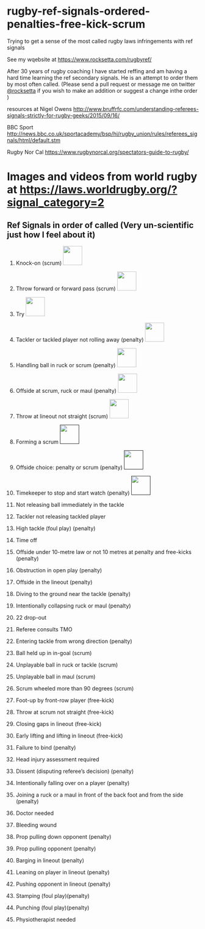 # rugby-ref-signals-ordered-penalties-free-kick-scrum
Trying to get a sense of the most called rugby laws infringements with ref signals

See my wqebsite at https://www.rocksetta.com/rugbyref/

After 30 years of rugby coaching I have started reffing and am having a hard time learning the ref secondary signals. He is an attempt to order them by most often called. (Please send a pull request or message me on twitter [@rocksetta](https://twitter.com/rocksetta) if you wish to make an addition or suggest a change inthe order )


resources at
Nigel Owens  http://www.bruffrfc.com/understanding-referees-signals-strictly-for-rugby-geeks/2015/09/16/



BBC Sport http://news.bbc.co.uk/sportacademy/bsp/hi/rugby_union/rules/referees_signals/html/default.stm

Rugby Nor Cal  https://www.rugbynorcal.org/spectators-guide-to-rugby/


# Images and videos from world rugby at https://laws.worldrugby.org/?signal_category=2

## Ref Signals in order of called (Very un-scientific just how I feel about it) 


1. Knock-on (scrum) [<img src="https://laws.worldrugby.org/images/signals/8_2016_thumb.jpg" width=50px>](https://laws.worldrugby.org/?signal_category=2&videoid=8)

1. Throw forward or forward pass (scrum) [<img src="https://laws.worldrugby.org/images/signals/7_2016_thumb.jpg" width=50px>](https://laws.worldrugby.org/?signal_category=2&videoid=7)
1. Try  [<img src="https://laws.worldrugby.org/images/signals/3_2016_thumb.jpg" width=50px>](https://laws.worldrugby.org/?signal_category=1&videoid=3)
1. Tackler or tackled player not rolling away (penalty) [<img src="https://laws.worldrugby.org/images/signals/11_2016_thumb.jpg" width=50px>](https://laws.worldrugby.org/?signal_category=2&videoid=11)

1. Handling ball in ruck or scrum (penalty) [<img src="https://laws.worldrugby.org/images/signals/25_2016_thumb.jpg" width=50px>](https://laws.worldrugby.org/?signal_category=2&videoid=25)

1. Offside at scrum, ruck or maul (penalty) [<img src="https://laws.worldrugby.org/images/signals/34_2016_thumb.jpg" width=50px>](https://laws.worldrugby.org/?signal_category=2&videoid=34)
1. Throw at lineout not straight (scrum) [<img src="https://laws.worldrugby.org/images/signals/26_2016_thumb.jpg" width=50px>](https://laws.worldrugby.org/?signal_category=2&videoid=26)
1. Forming a scrum [<img src="" width=50px>]()
1. Offside choice: penalty or scrum (penalty) [<img src="" width=50px>]()
1. Timekeeper to stop and start watch (penalty) [<img src="" width=50px>]()

1. Not releasing ball immediately in the tackle
1. Tackler not releasing tackled player
1. High tackle (foul play) (penalty)
1. Time off
1. Offside under 10-metre law or not 10 metres at penalty and free-kicks (penalty)

1. Obstruction in open play (penalty)
1. Offside in the lineout (penalty)
1. Diving to the ground near the tackle (penalty)
1. Intentionally collapsing ruck or maul (penalty)
1. 22 drop-out

1. Referee consults TMO
1. Entering tackle from wrong direction (penalty)
1. Ball held up in in-goal (scrum)
1. Unplayable ball in ruck or tackle (scrum)
1. Unplayable ball in maul (scrum)

1. Scrum wheeled more than 90 degrees (scrum)
1. Foot-up by front-row player (free-kick)
1. Throw at scrum not straight (free-kick)
1. Closing gaps in lineout (free-kick)
1. Early lifting and lifting in lineout (free-kick)

1. Failure to bind (penalty)
1. Head injury assessment required
1. Dissent (disputing referee’s decision) (penalty)
1. Intentionally falling over on a player (penalty)
1. Joining a ruck or a maul in front of the back foot and from the side (penalty)


1. Doctor needed
1. Bleeding wound
1. Prop pulling down opponent (penalty)
1. Prop pulling opponent (penalty)
1. Barging in lineout (penalty)

1. Leaning on player in lineout (penalty)
1. Pushing opponent in lineout (penalty)
1. Stamping (foul play)(penalty)
1. Punching (foul play)(penalty)
1. Physiotherapist needed


